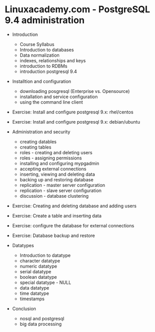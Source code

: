 # Linuxacademy.com - PostgreSQL 9.4 administration

* Introduction
  * Course Syllabus
  * Introduction to databases
  * Data normalization
  * indexes, relationships and keys
  * introduction to RDBMs
  * introduction postgresql 9.4
  
* Installtion and configuration
  * downloading posgresql (Enterprise vs. Opensource)
  * installation and service configuration
  * using the command line client
  
* Exercise: Install and configure postgresql 9.x: rhel/centos
* Exercise: Install and configure postgresql 9.x: debian/ubuntu

* Administration and security
  * creating datables
  * creating tables
  * roles - creating and deleting users
  * roles - assigning permissions
  * installing and configuring mypgadmin
  * accepting external connections
  * inserting, viewing and deleting data
  * backing up and restoring database
  * replication - master server configuration
  * replication - slave server configuration
  * discussion - database clustering
  
* Exercise: Creating and deleting database and adding users
* Exercise: Create a table and inserting data
* Exercise: configure the database for external connections
* Exercise: Database backup and restore

* Datatypes
  * Introduction to datatype
  * character datatype
  * numeric datatype
  * serial datatype
  * boolean datatype
  * special datatype - NULL
  * data datatype
  * time datatype
  * timestamps
  
* Conclusion
  * nosql and postgresql
  * big data processing
